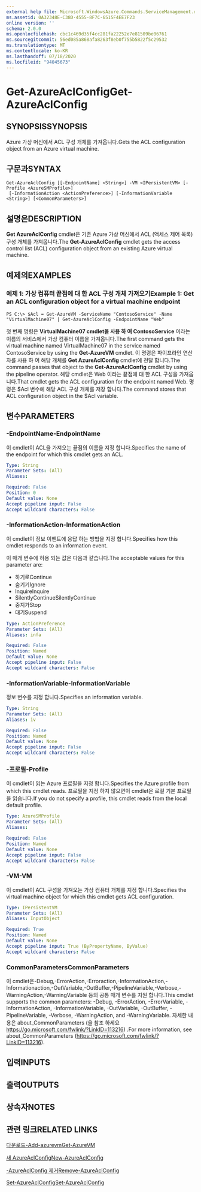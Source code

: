 ```yaml
---
external help file: Microsoft.WindowsAzure.Commands.ServiceManagement.dll-Help.xml
ms.assetid: 0A32348E-C38D-4555-8F7C-6515F4EE7F23
online version: ''
schema: 2.0.0
ms.openlocfilehash: cbc1c469d35f4cc281fa22252e7e81509be06761
ms.sourcegitcommit: 56ed085a868afa8263f8eb0f755b5822f5c29532
ms.translationtype: MT
ms.contentlocale: ko-KR
ms.lasthandoff: 07/18/2020
ms.locfileid: "94045673"
---
```

# <span data-ttu-id="e699e-101">Get-AzureAclConfig</span><span class="sxs-lookup"><span data-stu-id="e699e-101">Get-AzureAclConfig</span></span>

## <span data-ttu-id="e699e-102">SYNOPSIS</span><span class="sxs-lookup"><span data-stu-id="e699e-102">SYNOPSIS</span></span>
<span data-ttu-id="e699e-103">Azure 가상 머신에서 ACL 구성 개체를 가져옵니다.</span><span class="sxs-lookup"><span data-stu-id="e699e-103">Gets the ACL configuration object from an Azure virtual machine.</span></span>

## <span data-ttu-id="e699e-104">구문과</span><span class="sxs-lookup"><span data-stu-id="e699e-104">SYNTAX</span></span>

```
Get-AzureAclConfig [[-EndpointName] <String>] -VM <IPersistentVM> [-Profile <AzureSMProfile>]
 [-InformationAction <ActionPreference>] [-InformationVariable <String>] [<CommonParameters>]
```

## <span data-ttu-id="e699e-105">설명은</span><span class="sxs-lookup"><span data-stu-id="e699e-105">DESCRIPTION</span></span>
<span data-ttu-id="e699e-106">**Get AzureAclConfig** cmdlet은 기존 Azure 가상 머신에서 ACL (액세스 제어 목록) 구성 개체를 가져옵니다.</span><span class="sxs-lookup"><span data-stu-id="e699e-106">The **Get-AzureAclConfig** cmdlet gets the access control list (ACL) configuration object from an existing Azure virtual machine.</span></span>

## <span data-ttu-id="e699e-107">예제의</span><span class="sxs-lookup"><span data-stu-id="e699e-107">EXAMPLES</span></span>

### <span data-ttu-id="e699e-108">예제 1: 가상 컴퓨터 끝점에 대 한 ACL 구성 개체 가져오기</span><span class="sxs-lookup"><span data-stu-id="e699e-108">Example 1: Get an ACL configuration object for a virtual machine endpoint</span></span>
```
PS C:\> $Acl = Get-AzureVM -ServiceName "ContosoService" -Name "VirtualMachine07" | Get-AzureAclConfig -EndpointName "Web"
```

<span data-ttu-id="e699e-109">첫 번째 명령은 **VirtualMachine07 cmdlet을 사용 하 여 ContosoService** 이라는 이름의 서비스에서 가상 컴퓨터 이름을 가져옵니다.</span><span class="sxs-lookup"><span data-stu-id="e699e-109">The first command gets the virtual machine named VirtualMachine07 in the service named ContosoService by using the **Get-AzureVM** cmdlet.</span></span>
<span data-ttu-id="e699e-110">이 명령은 파이프라인 연산자를 사용 하 여 해당 개체를 **Get AzureAclConfig** cmdlet에 전달 합니다.</span><span class="sxs-lookup"><span data-stu-id="e699e-110">The command passes that object to the **Get-AzureAclConfig** cmdlet by using the pipeline operator.</span></span>
<span data-ttu-id="e699e-111">해당 cmdlet은 Web 이라는 끝점에 대 한 ACL 구성을 가져옵니다.</span><span class="sxs-lookup"><span data-stu-id="e699e-111">That cmdlet gets the ACL configuration for the endpoint named Web.</span></span>
<span data-ttu-id="e699e-112">명령은 $Acl 변수에 해당 ACL 구성 개체를 저장 합니다.</span><span class="sxs-lookup"><span data-stu-id="e699e-112">The command stores that ACL configuration object in the $Acl variable.</span></span>

## <span data-ttu-id="e699e-113">변수</span><span class="sxs-lookup"><span data-stu-id="e699e-113">PARAMETERS</span></span>

### <span data-ttu-id="e699e-114">-EndpointName</span><span class="sxs-lookup"><span data-stu-id="e699e-114">-EndpointName</span></span>
<span data-ttu-id="e699e-115">이 cmdlet이 ACL을 가져오는 끝점의 이름을 지정 합니다.</span><span class="sxs-lookup"><span data-stu-id="e699e-115">Specifies the name of the endpoint for which this cmdlet gets an ACL.</span></span>

```yaml
Type: String
Parameter Sets: (All)
Aliases: 

Required: False
Position: 0
Default value: None
Accept pipeline input: False
Accept wildcard characters: False
```

### <span data-ttu-id="e699e-116">-InformationAction</span><span class="sxs-lookup"><span data-stu-id="e699e-116">-InformationAction</span></span>
<span data-ttu-id="e699e-117">이 cmdlet이 정보 이벤트에 응답 하는 방법을 지정 합니다.</span><span class="sxs-lookup"><span data-stu-id="e699e-117">Specifies how this cmdlet responds to an information event.</span></span>

<span data-ttu-id="e699e-118">이 매개 변수에 허용 되는 값은 다음과 같습니다.</span><span class="sxs-lookup"><span data-stu-id="e699e-118">The acceptable values for this parameter are:</span></span>

- <span data-ttu-id="e699e-119">하기로</span><span class="sxs-lookup"><span data-stu-id="e699e-119">Continue</span></span>
- <span data-ttu-id="e699e-120">숨기기</span><span class="sxs-lookup"><span data-stu-id="e699e-120">Ignore</span></span>
- <span data-ttu-id="e699e-121">Inquire</span><span class="sxs-lookup"><span data-stu-id="e699e-121">Inquire</span></span>
- <span data-ttu-id="e699e-122">SilentlyContinue</span><span class="sxs-lookup"><span data-stu-id="e699e-122">SilentlyContinue</span></span>
- <span data-ttu-id="e699e-123">중지가</span><span class="sxs-lookup"><span data-stu-id="e699e-123">Stop</span></span>
- <span data-ttu-id="e699e-124">대기</span><span class="sxs-lookup"><span data-stu-id="e699e-124">Suspend</span></span>

```yaml
Type: ActionPreference
Parameter Sets: (All)
Aliases: infa

Required: False
Position: Named
Default value: None
Accept pipeline input: False
Accept wildcard characters: False
```

### <span data-ttu-id="e699e-125">-InformationVariable</span><span class="sxs-lookup"><span data-stu-id="e699e-125">-InformationVariable</span></span>
<span data-ttu-id="e699e-126">정보 변수를 지정 합니다.</span><span class="sxs-lookup"><span data-stu-id="e699e-126">Specifies an information variable.</span></span>

```yaml
Type: String
Parameter Sets: (All)
Aliases: iv

Required: False
Position: Named
Default value: None
Accept pipeline input: False
Accept wildcard characters: False
```

### <span data-ttu-id="e699e-127">-프로필</span><span class="sxs-lookup"><span data-stu-id="e699e-127">-Profile</span></span>
<span data-ttu-id="e699e-128">이 cmdlet이 읽는 Azure 프로필을 지정 합니다.</span><span class="sxs-lookup"><span data-stu-id="e699e-128">Specifies the Azure profile from which this cmdlet reads.</span></span>
<span data-ttu-id="e699e-129">프로필을 지정 하지 않으면이 cmdlet은 로컬 기본 프로필을 읽습니다.</span><span class="sxs-lookup"><span data-stu-id="e699e-129">If you do not specify a profile, this cmdlet reads from the local default profile.</span></span>

```yaml
Type: AzureSMProfile
Parameter Sets: (All)
Aliases: 

Required: False
Position: Named
Default value: None
Accept pipeline input: False
Accept wildcard characters: False
```

### <span data-ttu-id="e699e-130">-VM</span><span class="sxs-lookup"><span data-stu-id="e699e-130">-VM</span></span>
<span data-ttu-id="e699e-131">이 cmdlet이 ACL 구성을 가져오는 가상 컴퓨터 개체를 지정 합니다.</span><span class="sxs-lookup"><span data-stu-id="e699e-131">Specifies the virtual machine object for which this cmdlet gets ACL configuration.</span></span>

```yaml
Type: IPersistentVM
Parameter Sets: (All)
Aliases: InputObject

Required: True
Position: Named
Default value: None
Accept pipeline input: True (ByPropertyName, ByValue)
Accept wildcard characters: False
```

### <span data-ttu-id="e699e-132">CommonParameters</span><span class="sxs-lookup"><span data-stu-id="e699e-132">CommonParameters</span></span>
<span data-ttu-id="e699e-133">이 cmdlet은-Debug,-ErrorAction,-Erroraction,-InformationAction,-Informationaction,-OutVariable,-OutBuffer,-PipelineVariable,-Verbose,-WarningAction,-WarningVariable 등의 공통 매개 변수를 지원 합니다.</span><span class="sxs-lookup"><span data-stu-id="e699e-133">This cmdlet supports the common parameters: -Debug, -ErrorAction, -ErrorVariable, -InformationAction, -InformationVariable, -OutVariable, -OutBuffer, -PipelineVariable, -Verbose, -WarningAction, and -WarningVariable.</span></span> <span data-ttu-id="e699e-134">자세한 내용은 about_CommonParameters (을 참조 하세요 https://go.microsoft.com/fwlink/?LinkID=113216) .</span><span class="sxs-lookup"><span data-stu-id="e699e-134">For more information, see about_CommonParameters (https://go.microsoft.com/fwlink/?LinkID=113216).</span></span>

## <span data-ttu-id="e699e-135">입력</span><span class="sxs-lookup"><span data-stu-id="e699e-135">INPUTS</span></span>

## <span data-ttu-id="e699e-136">출력</span><span class="sxs-lookup"><span data-stu-id="e699e-136">OUTPUTS</span></span>

## <span data-ttu-id="e699e-137">상속자</span><span class="sxs-lookup"><span data-stu-id="e699e-137">NOTES</span></span>

## <span data-ttu-id="e699e-138">관련 링크</span><span class="sxs-lookup"><span data-stu-id="e699e-138">RELATED LINKS</span></span>

[<span data-ttu-id="e699e-139">다운로드-Add-azurevm</span><span class="sxs-lookup"><span data-stu-id="e699e-139">Get-AzureVM</span></span>](./Get-AzureVM.md)

[<span data-ttu-id="e699e-140">새 AzureAclConfig</span><span class="sxs-lookup"><span data-stu-id="e699e-140">New-AzureAclConfig</span></span>](./New-AzureAclConfig.md)

[<span data-ttu-id="e699e-141">-AzureAclConfig 제거</span><span class="sxs-lookup"><span data-stu-id="e699e-141">Remove-AzureAclConfig</span></span>](./Remove-AzureAclConfig.md)

[<span data-ttu-id="e699e-142">Set-AzureAclConfig</span><span class="sxs-lookup"><span data-stu-id="e699e-142">Set-AzureAclConfig</span></span>](./Set-AzureAclConfig.md)


